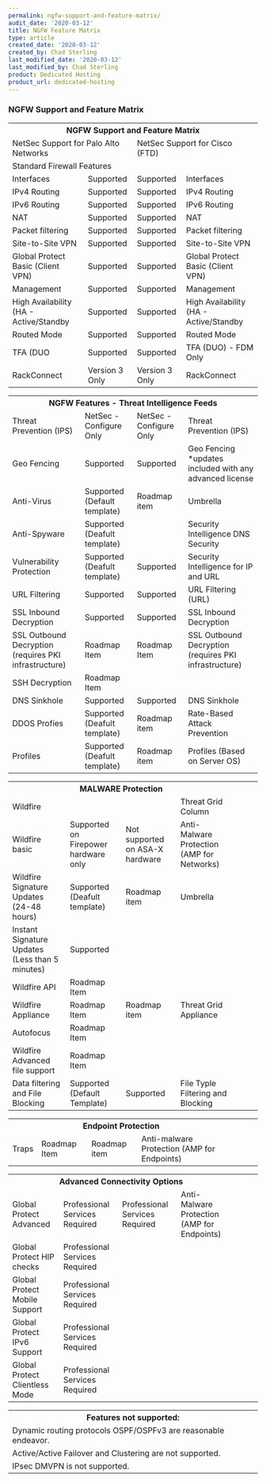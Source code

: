 ```yaml
---
permalink: ngfw-support-and-feature-matrix/
audit_date: '2020-03-12'
title: NGFW Feature Matrix
type: article
created_date: '2020-03-12'
created_by: Chad Sterling
last_modified_date: '2020-03-12'
last_modified_by: Chad Sterling
product: Dedicated Hosting
product_url: dedicated-hosting
---
```


### NGFW Support and Feature Matrix

<table>
  <tr>
    <th colspan="4" text-align="center">NGFW Support and Feature Matrix</th>
  </tr>
  <tr>
    <td colspan="2">NetSec Support for Palo Alto Networks</td>
    <td colspan="2">NetSec Support for Cisco (FTD)</td>
  </tr>
  <tr>
    <td colspan="4" text-align="center">Standard Firewall Features</td>
  </tr>
  <tr>
    <td>Interfaces</td>
    <td>Supported</td>
    <td>Supported</td>
    <td>Interfaces</td>
  </tr>
  <tr>
    <td>IPv4 Routing</td>
    <td>Supported</td>
    <td>Supported</td>
    <td>IPv4 Routing</td>
  </tr>
  <tr>
    <td>IPv6 Routing</td>
    <td>Supported</td>
    <td>Supported</td>
    <td>IPv6 Routing</td>
  </tr>
  <tr>
    <td>NAT</td>
    <td>Supported</td>
    <td>Supported</td>
    <td>NAT</td>
  </tr>
  <tr>
    <td>Packet filtering</td>
    <td>Supported</td>
    <td>Supported</td>
    <td>Packet filtering</td>
  </tr>
  <tr>
    <td>Site-to-Site VPN</td>
    <td>Supported</td>
    <td>Supported</td>
    <td>Site-to-Site VPN</td>
  </tr>
  <tr>
    <td>Global Protect Basic (Client VPN)</td>
    <td>Supported</td>
    <td>Supported</td>
    <td>Global Protect Basic (Client VPN)</td>
  </tr>
  <tr>
    <td>Management</td>
    <td>Supported</td>
    <td>Supported</td>
    <td>Management</td>
  </tr>
  <tr>
    <td>High Availability (HA - Active/Standby</td>
    <td>Supported</td>
    <td>Supported</td>
    <td>High Availability (HA - Active/Standby</td>
  </tr>
  <tr>
    <td>Routed Mode</td>
    <td>Supported</td>
    <td>Supported</td>
    <td>Routed Mode</td>
  </tr>
  <tr>
    <td>TFA (DUO</td>
    <td>Supported</td>
    <td>Supported</td>
    <td>TFA (DUO) - FDM Only</td>
  </tr>
  <tr>
    <td>RackConnect</td>
    <td>Version 3 Only</td>
    <td>Version 3 Only</td>
    <td>RackConnect</td>
  </tr>
</table>




<table>
  <tr>
    <th colspan="4" text-align="center" >NGFW Features - Threat Intelligence Feeds</th>
  </tr>
  <tr>
    <td>Threat Prevention (IPS)</td>
    <td>NetSec - Configure Only</td>
    <td>NetSec - Configure Only</td>
    <td>Threat Prevention (IPS)</td>
  </tr>
  <tr>
    <td>Geo Fencing</td>
    <td>Supported</td>
    <td>Supported</td>
    <td>Geo Fencing *updates included with any advanced license</td>
  </tr>
  <tr>
    <td>Anti-Virus</td>
    <td>Supported (Default template)</td>
    <td>Roadmap item</td>
    <td>Umbrella</td>
  </tr>
  <tr>
    <td>Anti-Spyware</td>
    <td>Supported (Deafult template)</td>
    <td></td>
    <td>Security Intelligence DNS Security</td>
  </tr>
  <tr>
    <td>Vulnerability Protection</td>
    <td>Supported (Deafult template)</td>
    <td>Supported</td>
    <td>Security Intelligence for IP and URL</td>
  </tr>
  <tr>
    <td>URL Filtering</td>
    <td>Supported</td>
    <td>Supported</td>
    <td>URL Filtering (URL)</td>
  </tr>
  <tr>
    <td>SSL Inbound Decryption</td>
    <td>Supported</td>
    <td>Supported</td>
    <td>SSL Inbound Decryption</td>
  </tr>
  <tr>
    <td>SSL Outbound Decryption (requires PKI infrastructure)</td>
    <td>Roadmap Item</td>
    <td>Roadmap Item</td>
    <td>SSL Outbound Decryption (requires PKI infrastructure)</td>
  </tr>
  <tr>
    <td>SSH Decryption</td>
    <td>Roadmap Item</td>
    <td></td>
    <td></td>
  </tr>
  <tr>
    <td>DNS Sinkhole</td>
    <td>Supported</td>
    <td>Supported</td>
    <td>DNS Sinkhole</td>
  </tr>
  <tr>
    <td>DDOS Profies</td>
    <td>Supported (Deafult template)</td>
    <td>Roadmap item</td>
    <td>Rate-Based Attack Prevention</td>
  </tr>
  <tr>
    <td>Profiles</td>
    <td>Supported (Deafult template)</td>
    <td>Roadmap item</td>
    <td>Profiles (Based on Server OS)</td>
  </tr>
</table>





<table>
  <tr>
    <th colspan="4" text-align="center">MALWARE Protection</th>
    <th></th>
    <th></th>
    <th></th>
  </tr>
  <tr>
    <td colspan="2" text-align="center">Wildfire</td>
    <td></td>
    <td colspan="2" text-align="center">Threat Grid Column</td>
    <td></td>
  </tr>
  <tr>
    <td>Wildfire basic</td>
    <td>Supported on Firepower hardware only</td>
    <td>Not supported on ASA-X hardware</td>
    <td>Anti-Malware Protection (AMP for Networks)</td>
  </tr>
  <tr>
    <td>Wildfire Signature Updates (24-48 hours)</td>
    <td>Supported (Deafult template)</td>
    <td>Roadmap item</td>
    <td>Umbrella</td>
  </tr>
  <tr>
    <td>Instant Signature Updates (Less than 5 minutes)</td>
    <td>Supported</td>
    <td></td>
    <td></td>
  </tr>
  <tr>
    <td>Wildfire API</td>
    <td>Roadmap Item</td>
    <td></td>
    <td></td>
  </tr>
  <tr>
    <td>Wildfire Appliance</td>
    <td>Roadmap Item</td>
    <td>Roadmap item</td>
    <td>Threat Grid Appliance</td>
  </tr>
  <tr>
    <td>Autofocus</td>
    <td>Roadmap Item</td>
    <td></td>
    <td></td>
  </tr>
  <tr>
    <td>Wildfire Advanced file support</td>
    <td>Roadmap Item</td>
    <td></td>
    <td></td>
  </tr>
  <tr>
    <td>Data filtering and File Blocking</td>
    <td>Supported (Default Template)</td>
    <td>Supported</td>
    <td>File Typle Filtering and Blocking</td>
  </tr>
</table>


<table>
  <tr>
    <th colspan="4" text-align ="center">Endpoint Protection</th>
    <th></th>
    <th></th>
    <th></th>
  </tr>
  <tr>
    <td>Traps</td>
    <td>Roadmap Item</td>
    <td>Roadmap item</td>
    <td>Anti-malware Protection (AMP for Endpoints)</td>
  </tr>
</table>





<table>
  <tr>
    <th colspan="4" text-align ="center">Advanced Connectivity Options</th>
    <th></th>
    <th></th>
    <th></th>
  </tr>
  <tr>
    <td>Global Protect Advanced</td>
    <td>Professional Services Required</td>
    <td>Professional Services Required</td>
    <td>Anti-Malware Protection (AMP for Endpoints)</td>
  </tr>
  <tr>
    <td>Global Protect HIP checks</td>
    <td>Professional Services Required</td>
    <td></td>
    <td></td>
  </tr>
  <tr>
    <td>Global Protect Mobile Support</td>
    <td>Professional Services Required</td>
    <td></td>
    <td></td>
  </tr>
  <tr>
    <td>Global Protect IPv6 Support</td>
    <td>Professional Services Required</td>
    <td></td>
    <td></td>
  </tr>
  <tr>
    <td>Global Protect Clientless Mode</td>
    <td>Professional Services Required</td>
    <td></td>
    <td></td>
  </tr>
</table>





<table>
  <tr>
    <th colspan="4" text-align="center">Features not supported:</th>
  </tr>
  <tr>
    <td colspan="4">Dynamic routing protocols OSPF/OSPFv3 are reasonable endeavor.</td>
  </tr>
  <tr>
    <td colspan="4">Active/Active Failover and Clustering are not supported.</td>
  </tr>
  <tr>
    <td colspan="4">IPsec DMVPN is not supported.</td>
  </tr>
</table>
